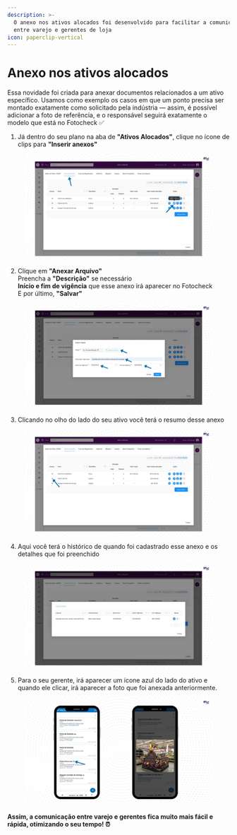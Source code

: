 ```yaml
---
description: >-
  O anexo nos ativos alocados foi desenvolvido para facilitar a comunicação
  entre varejo e gerentes de loja
icon: paperclip-vertical
---
```


# Anexo nos ativos alocados

Essa novidade foi criada para anexar documentos relacionados a um ativo específico. Usamos como exemplo os casos em que um ponto precisa ser montado exatamente como solicitado pela indústria — assim, é possível adicionar a foto de referência, e o responsável seguirá exatamente o modelo que está no Fotocheck ✅



1. Já dentro do seu plano na aba de **"Ativos Alocados"**, clique no ícone de clips para **"Inserir anexos"**

<figure><img src="../.gitbook/assets/10.jpg" alt=""><figcaption></figcaption></figure>



2. Clique em **"Anexar Arquivo"**\
   Preencha a **"Descrição"** se necessário\
   **Início e fim de vigência** que esse anexo irá aparecer no Fotocheck\
   E por último, **"Salvar"**

<figure><img src="../.gitbook/assets/11.jpg" alt=""><figcaption></figcaption></figure>



3. Clicando no olho do lado do seu ativo você terá o resumo desse anexo

<figure><img src="../.gitbook/assets/12.jpg" alt=""><figcaption></figcaption></figure>



4. Aqui você terá o histórico de quando foi cadastrado esse anexo e os detalhes que foi preenchido

<figure><img src="../.gitbook/assets/13.jpg" alt=""><figcaption></figcaption></figure>



5. Para o seu gerente, irá aparecer um ícone azul do lado do ativo e quando ele clicar, irá aparecer a foto que foi anexada anteriormente.

<figure><img src="../.gitbook/assets/14.jpg" alt=""><figcaption></figcaption></figure>

#### Assim, a comunicação entre varejo e gerentes fica muito mais fácil e rápida, otimizando o seu tempo! ⏰
